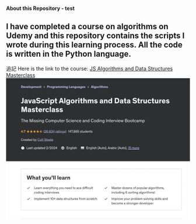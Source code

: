 #### About this Repository - test

I have completed a course on **algorithms** on Udemy and this repository contains the scripts I wrote during this learning process. All the code is written in the Python language.
---
追記
Here is the link to the course: [JS Algorithms and Data Structures Masterclass](https://www.udemy.com/course/js-algorithms-and-data-structures-masterclass/)
![course image](CoursImage.png)
